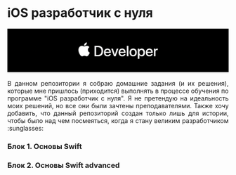 # iOS разработчик с нуля

![ios_dev-logo](https://github.com/YanSakhnevich/1.-iOS-developer-course/blob/master/ios_dev.png)


<p style="text-align: justify;"> В данном репозитории я собраю домашние задания (и их решения), которые мне пришлось (приходится) выполнять в процессе обучения по программе "iOS разработчик с нуля". Я не претендую на идеальность моих решений, но все они были зачтены преподавателями. 
Также хочу добавить, что данный репозиторий создан только лишь для истории, чтобы было над чем посмеяться, когда я стану великим разработчиком :sunglasses: </p>

### Блок 1. Основы Swift 

### Блок 2. Основы Swift advanced
